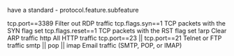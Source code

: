 have a standard - protocol.feature.subfeature

tcp.port==3389 Filter out RDP traffic
tcp.flags.syn==1 TCP packets with the SYN flag set
tcp.flags.reset==1 TCP packets with the RST flag set
!arp Clear ARP traffic
http All HTTP traffic
tcp.port==23 || tcp.port==21 Telnet or FTP traffic
smtp || pop || imap Email traffic (SMTP, POP, or IMAP)
